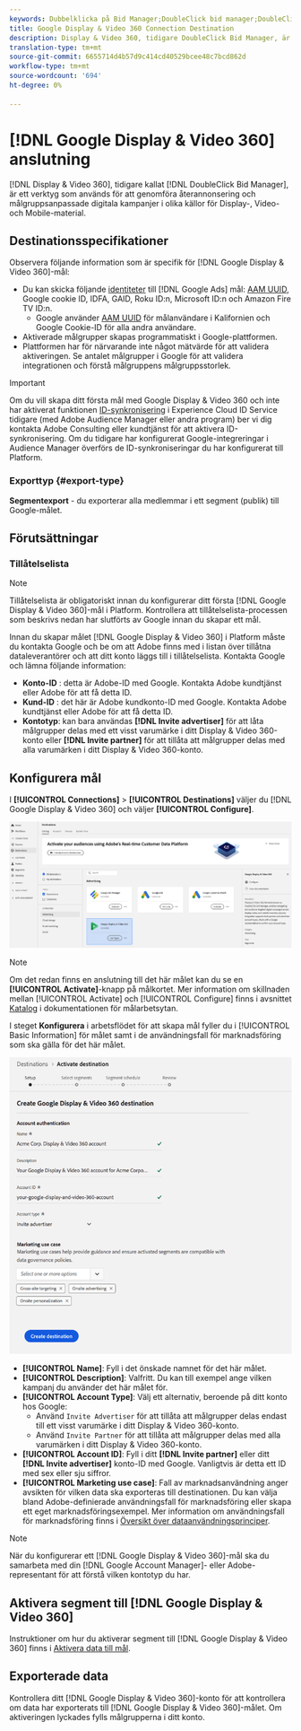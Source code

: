 ```yaml
---
keywords: Dubbelklicka på Bid Manager;DoubleClick bid manager;DoubleClick;Display & Video 360;display 360;video 360;Video 360;Display 360;display and video
title: Google Display & Video 360 Connection Destination
description: Display & Video 360, tidigare DoubleClick Bid Manager, är ett verktyg som används för att utföra återannonsering och målgruppsanpassade digitala kampanjer i olika källor för Display, Video och Mobile.
translation-type: tm+mt
source-git-commit: 6655714d4b57d9c414cd40529bcee48c7bcd862d
workflow-type: tm+mt
source-wordcount: '694'
ht-degree: 0%

---
```



# [!DNL Google Display & Video 360] anslutning

[!DNL Display & Video 360], tidigare kallat  [!DNL DoubleClick Bid Manager], är ett verktyg som används för att genomföra återannonsering och målgruppsanpassade digitala kampanjer i olika källor för Display-, Video- och Mobile-material.

## Destinationsspecifikationer

Observera följande information som är specifik för [!DNL Google Display & Video 360]-mål:

* Du kan skicka följande [identiteter](../../../identity-service/namespaces.md) till [!DNL Google Ads] mål: [AAM UUID](https://experienceleague.adobe.com/docs/audience-manager/user-guide/reference/ids-in-aam.html?lang=en), Google cookie ID, IDFA, GAID, Roku ID:n, Microsoft ID:n och Amazon Fire TV ID:n.
   * Google använder [AAM UUID](https://experienceleague.adobe.com/docs/audience-manager/user-guide/reference/ids-in-aam.html?lang=en) för målanvändare i Kalifornien och Google Cookie-ID för alla andra användare.
* Aktiverade målgrupper skapas programmatiskt i Google-plattformen.
* Plattformen har för närvarande inte något mätvärde för att validera aktiveringen. Se antalet målgrupper i Google för att validera integrationen och förstå målgruppens målgruppsstorlek.

>[!IMPORTANT]
>
>Om du vill skapa ditt första mål med Google Display &amp; Video 360 och inte har aktiverat funktionen [ID-synkronisering](https://experienceleague.adobe.com/docs/id-service/using/id-service-api/methods/idsync.html) i Experience Cloud ID Service tidigare (med Adobe Audience Manager eller andra program) ber vi dig kontakta Adobe Consulting eller kundtjänst för att aktivera ID-synkronisering. Om du tidigare har konfigurerat Google-integreringar i Audience Manager överförs de ID-synkroniseringar du har konfigurerat till Platform.

### Exporttyp {#export-type}

**Segmentexport**  - du exporterar alla medlemmar i ett segment (publik) till Google-målet.

## Förutsättningar

### Tillåtelselista

>[!NOTE]
>
>Tillåtelselista är obligatoriskt innan du konfigurerar ditt första [!DNL Google Display & Video 360]-mål i Platform. Kontrollera att tillåtelselista-processen som beskrivs nedan har slutförts av Google innan du skapar ett mål.

Innan du skapar målet [!DNL Google Display & Video 360] i Platform måste du kontakta Google och be om att Adobe finns med i listan över tillåtna dataleverantörer och att ditt konto läggs till i tillåtelselista. Kontakta Google och lämna följande information:

* **Konto-ID** : detta är Adobe-ID med Google. Kontakta Adobe kundtjänst eller Adobe för att få detta ID.
* **Kund-ID** : det här är Adobe kundkonto-ID med Google. Kontakta Adobe kundtjänst eller Adobe för att få detta ID.
* **Kontotyp**: kan bara användas  **[!DNL Invite advertiser]** för att låta målgrupper delas med ett visst varumärke i ditt Display &amp; Video 360-konto eller  **[!DNL Invite partner]** för att tillåta att målgrupper delas med alla varumärken i ditt Display &amp; Video 360-konto.

## Konfigurera mål

I **[!UICONTROL Connections]** > **[!UICONTROL Destinations]** väljer du [!DNL Google Display & Video 360] och väljer **[!UICONTROL Configure]**.

![Connect Google Display &amp; Video 360 destination](../../assets/catalog/advertising/google-dv360/catalog.png)

>[!NOTE]
>
>Om det redan finns en anslutning till det här målet kan du se en **[!UICONTROL Activate]**-knapp på målkortet. Mer information om skillnaden mellan [!UICONTROL Activate] och [!UICONTROL Configure] finns i avsnittet [Katalog](../../ui/destinations-workspace.md#catalog) i dokumentationen för målarbetsytan.

I steget **Konfigurera** i arbetsflödet för att skapa mål fyller du i [!UICONTROL Basic Information] för målet samt i de användningsfall för marknadsföring som ska gälla för det här målet.

![Grundläggande information, Google Display och Video 360](../../assets/catalog/advertising/google-dv360/setup.png)

* **[!UICONTROL Name]**: Fyll i det önskade namnet för det här målet.
* **[!UICONTROL Description]**: Valfritt. Du kan till exempel ange vilken kampanj du använder det här målet för.
* **[!UICONTROL Account Type]**: Välj ett alternativ, beroende på ditt konto hos Google:
   * Använd `Invite Advertiser` för att tillåta att målgrupper delas endast till ett visst varumärke i ditt Display &amp; Video 360-konto.
   * Använd `Invite Partner` för att tillåta att målgrupper delas med alla varumärken i ditt Display &amp; Video 360-konto.
* **[!UICONTROL Account ID]**: Fyll i ditt  **[!DNL Invite partner]** eller ditt  **[!DNL Invite advertiser]** konto-ID med Google. Vanligtvis är detta ett ID med sex eller sju siffror.
* **[!UICONTROL Marketing use case]**: Fall av marknadsanvändning anger avsikten för vilken data ska exporteras till destinationen. Du kan välja bland Adobe-definierade användningsfall för marknadsföring eller skapa ett eget marknadsföringsexempel. Mer information om användningsfall för marknadsföring finns i [Översikt över dataanvändningsprinciper](../../../data-governance/policies/overview.md).

>[!NOTE]
>
>När du konfigurerar ett [!DNL Google Display & Video 360]-mål ska du samarbeta med din [!DNL Google Account Manager]- eller Adobe-representant för att förstå vilken kontotyp du har.

## Aktivera segment till [!DNL Google Display & Video 360]

Instruktioner om hur du aktiverar segment till [!DNL Google Display & Video 360] finns i [Aktivera data till mål](../../ui/activate-destinations.md).

## Exporterade data

Kontrollera ditt [!DNL Google Display & Video 360]-konto för att kontrollera om data har exporterats till [!DNL Google Display & Video 360]-målet. Om aktiveringen lyckades fylls målgrupperna i ditt konto.